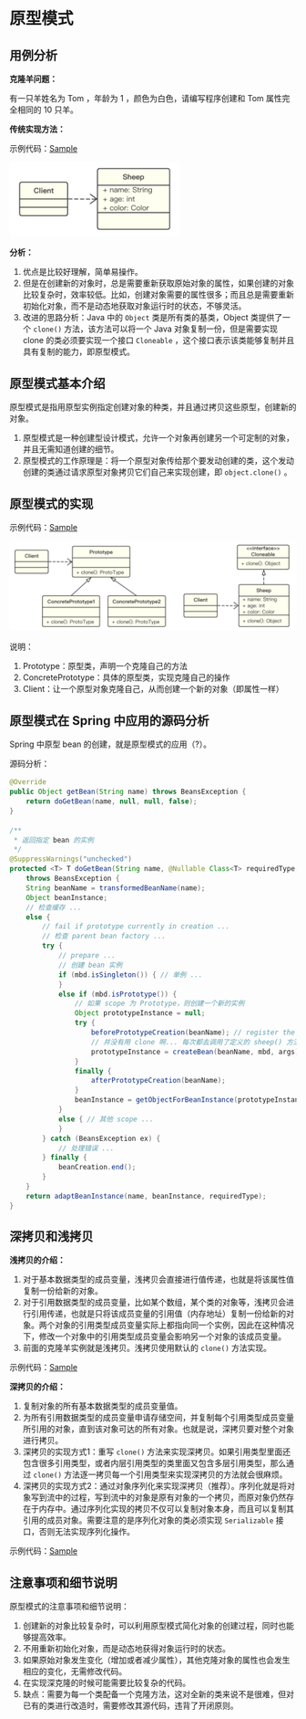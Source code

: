 # 原型模式

## 用例分析

**克隆羊问题：**

有一只羊姓名为 Tom ，年龄为 1 ，颜色为白色，请编写程序创建和 Tom 属性完全相同的 10 只羊。

**传统实现方法：**

示例代码：[Sample](https://github.com/dquaner/Design-Pattern/tree/main/samples/src/main/java/org/dyy/dp/prototype/uc)

<img src="images/uc.png" width="300"/>

**分析：**

1. 优点是比较好理解，简单易操作。
2. 但是在创建新的对象时，总是需要重新获取原始对象的属性，如果创建的对象比较复杂时，效率较低。比如，创建对象需要的属性很多；而且总是需要重新初始化对象，而不是动态地获取对象运行时的状态，不够灵活。
3. 改进的思路分析：Java 中的 `Object` 类是所有类的基类，Object 类提供了一个 `clone()` 方法，该方法可以将一个 Java 对象复制一份，但是需要实现 clone 的类必须要实现一个接口 `Cloneable` ，这个接口表示该类能够复制并且具有复制的能力，即原型模式。

## 原型模式基本介绍

原型模式是指用原型实例指定创建对象的种类，并且通过拷贝这些原型，创建新的对象。

1. 原型模式是一种创建型设计模式，允许一个对象再创建另一个可定制的对象，并且无需知道创建的细节。
2. 原型模式的工作原理是：将一个原型对象传给那个要发动创建的类，这个发动创建的类通过请求原型对象拷贝它们自己来实现创建，即 `object.clone()` 。

## 原型模式的实现

示例代码：[Sample](https://github.com/dquaner/Design-Pattern/tree/main/samples/src/main/java/org/dyy/dp/prototype/improve)

<img src="images/prototype.png" width="700"/>

说明：
1. Prototype：原型类，声明一个克隆自己的方法
2. ConcretePrototype：具体的原型类，实现克隆自己的操作
3. Client：让一个原型对象克隆自己，从而创建一个新的对象（即属性一样）

## 原型模式在 Spring 中应用的源码分析

Spring 中原型 bean 的创建，就是原型模式的应用（?）。

源码分析：

```java
@Override
public Object getBean(String name) throws BeansException {
	return doGetBean(name, null, null, false);
}

/**
 * 返回指定 bean 的实例
 */
@SuppressWarnings("unchecked")
protected <T> T doGetBean(String name, @Nullable Class<T> requiredType, @Nullable Object[] args, boolean typeCheckOnly) 
    throws BeansException {
	String beanName = transformedBeanName(name);
	Object beanInstance;
	// 检查缓存 ...
	else {
        // fail if prototype currently in creation ...
        // 检查 parent bean factory ...
        try {
            // prepare ...
            // 创建 bean 实例
            if (mbd.isSingleton()) { // 单例 ... 
            }
            else if (mbd.isPrototype()) {
                // 如果 scope 为 Prototype，则创建一个新的实例
                Object prototypeInstance = null;
                try {
                    beforePrototypeCreation(beanName); // register the prototype as currently in creation.
                    // 并没有用 clone 啊... 每次都去调用了定义的 sheep() 方法
                    prototypeInstance = createBean(beanName, mbd, args);
                }
                finally {
                    afterPrototypeCreation(beanName);
                }
                beanInstance = getObjectForBeanInstance(prototypeInstance, name, beanName, mbd);
            } 
            else { // 其他 scope ...
            }
        } catch (BeansException ex) {
            // 处理错误 ...
        } finally {
            beanCreation.end();
        }
    }
    return adaptBeanInstance(name, beanInstance, requiredType);
}
```

## 深拷贝和浅拷贝

**浅拷贝的介绍：**

1. 对于基本数据类型的成员变量，浅拷贝会直接进行值传递，也就是将该属性值复制一份给新的对象。
2. 对于引用数据类型的成员变量，比如某个数组，某个类的对象等，浅拷贝会进行引用传递，也就是只将该成员变量的引用值（内存地址）复制一份给新的对象。两个对象的引用类型成员变量实际上都指向同一个实例，因此在这种情况下，修改一个对象中的引用类型成员变量会影响另一个对象的该成员变量。
3. 前面的克隆羊实例就是浅拷贝。浅拷贝使用默认的 `clone()` 方法实现。

示例代码：[Sample](https://github.com/dquaner/Design-Pattern/tree/main/samples/src/main/java/org/dyy/dp/prototype/shallowcopy)

**深拷贝的介绍：**

1. 复制对象的所有基本数据类型的成员变量值。
2. 为所有引用数据类型的成员变量申请存储空间，并复制每个引用类型成员变量所引用的对象，直到该对象可达的所有对象。也就是说，深拷贝要对整个对象进行拷贝。
3. 深拷贝的实现方式1：重写 `clone()` 方法来实现深拷贝。如果引用类型里面还包含很多引用类型，或者内层引用类型的类里面又包含多层引用类型，那么通过 `clone()` 方法逐一拷贝每一个引用类型来实现深拷贝的方法就会很麻烦。
4. 深拷贝的实现方式2：通过对象序列化来实现深拷贝（推荐）。序列化就是将对象写到流中的过程，写到流中的对象是原有对象的一个拷贝，而原对象仍然存在于内存中。通过序列化实现的拷贝不仅可以复制对象本身，而且可以复制其引用的成员对象。需要注意的是序列化对象的类必须实现 `Serializable` 接口，否则无法实现序列化操作。

示例代码：[Sample](https://github.com/dquaner/Design-Pattern/tree/main/samples/src/main/java/org/dyy/dp/prototype/deepcopy)

## 注意事项和细节说明

原型模式的注意事项和细节说明：
1. 创建新的对象比较复杂时，可以利用原型模式简化对象的创建过程，同时也能够提高效率。
2. 不用重新初始化对象，而是动态地获得对象运行时的状态。
3. 如果原始对象发生变化（增加或者减少属性），其他克隆对象的属性也会发生相应的变化，无需修改代码。
4. 在实现深克隆的时候可能需要比较复杂的代码。
5. 缺点：需要为每一个类配备一个克隆方法，这对全新的类来说不是很难，但对已有的类进行改造时，需要修改其源代码，违背了开闭原则。